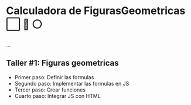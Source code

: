 # Calculadora de FigurasGeometricas ⬜ 🔺 ⚪

...

## Taller #1: Figuras geometricas

- Primer paso: Definir las formulas
- Segundo paso: Implementar las formulas en JS
- Tercer paso: Crear funciones
- Cuarto paso: Integrar JS con HTML
